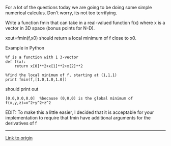 For a lot of the questions today we are going to be doing some simple numerical calculus.  Don't worry, its not too terrifying.

Write a function fmin that can take in a real-valued function f(x) where x is a vector in 3D space (bonus points for N-D).

xout=fmin(f,x0) should return a local minimum of f close to x0.

Example in Python

	%f is a function with 1 3-vector
    def f(x):
	    return x[0]**2+x[1]**2+x[2]**2

	%find the local minimum of f, starting at (1,1,1)
    print fmin(f,[1.0,1.0,1.0])
	
should print out

	[0.0,0.0,0.0]  %because (0,0,0) is the global minimum of f(x,y,z)=x^2+y^2+z^2

EDIT:  To make this a little easier, I decided that it is acceptable for your implementation to require that fmin have additional arguments for the derivatives of f

---

[Link to origin](https://www.reddit.com/r/dailyprogrammer/x539t)